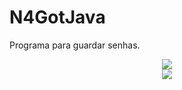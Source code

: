 # N4GotJava
Programa para guardar senhas.


<div align="center">
<img src="https://user-images.githubusercontent.com/18275098/232777871-b05346b7-5afc-4b85-bd58-2406d4e2c317.jpg" width"700px"/>
</div>

<div align="center">
<img src="https://user-images.githubusercontent.com/18275098/233097501-f338483e-709c-41b0-9e5b-480c50826351.png" width"700px"/>
</div>
